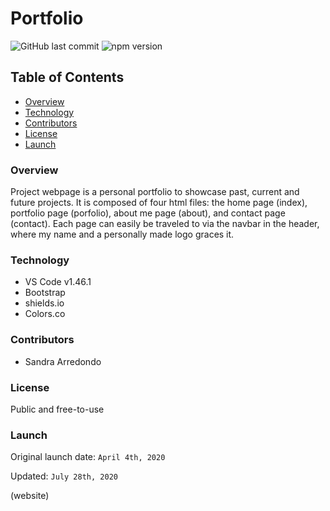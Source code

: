 # Portfolio

![GitHub last commit](https://img.shields.io/github/last-commit/salpharre/Bootstrap-Portfolio) ![npm version](https://badge.fury.io/js/inquirer.svg)



## Table of Contents

* [Overview](#overview)
* [Technology](#technology)
* [Contributors](#contributors)
* [License](#license)
* [Launch](#launch)


### Overview

Project webpage is a personal portfolio to showcase past, current and future projects. It is composed of four html files: the home page (index), portfolio page (porfolio), about me page (about), and contact page (contact). Each page can easily be traveled to via the navbar in the header, where my name and a personally made logo graces it.

### Technology

* VS Code v1.46.1
* Bootstrap
* shields.io
* Colors.co 

### Contributors

* Sandra Arredondo

### License

Public and free-to-use

### Launch

Original launch date: `April 4th, 2020`

Updated: `July 28th, 2020`

(website)
 